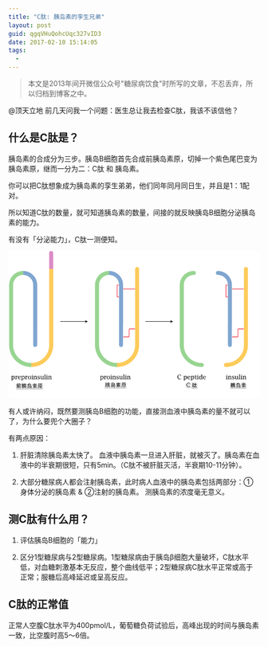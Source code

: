 ```yaml
---
title: "C肽: 胰岛素的孪生兄弟"
layout: post
guid: qgqVHuQohcUqc327vID3
date: 2017-02-10 15:14:05
tags:
  - 
---
```


> 本文是2013年间开微信公众号"糖尿病饮食"时所写的文章，不忍丢弃，所以归档到博客之中。

@顶天立地 前几天问我一个问题：医生总让我去检查C肽，我该不该信他？

## 什么是C肽是？

胰岛素的合成分为三步。胰岛B细胞首先合成前胰岛素原，切掉一个紫色尾巴变为胰岛素原，继而一分为二：C肽 和 胰岛素。

你可以把C肽想象成为胰岛素的孪生弟弟，他们同年同月同日生，并且是1：1配对。

所以知道C肽的数量，就可知道胰岛素的数量，间接的就反映胰岛B细胞分泌胰岛素的能力。

有没有「分泌能力」，C肽一测便知。

![](/media/files/2017-02-10-c-peptide.png)

有人或许纳闷，既然要测胰岛B细胞的功能，直接测血液中胰岛素的量不就可以了，为什么要兜个大圈子？

有两点原因：

1. 肝脏清除胰岛素太快了。
血液中胰岛素一旦进入肝脏，就被灭了。胰岛素在血液中的半衰期很短，只有5min。（C肽不被肝脏灭活，半衰期10-11分钟）。

2. 大部分糖尿病人都会注射胰岛素，此时病人血液中的胰岛素包括两部分：①身体分泌的胰岛素 & ②注射的胰岛素。
测胰岛素的浓度毫无意义。

## 测C肽有什么用？

1. 评估胰岛B细胞的「能力」

2. 区分1型糖尿病与2型糖尿病。1型糖尿病由于胰岛β细胞大量破坏，C肽水平低，对血糖刺激基本无反应，整个曲线低平；2型糖尿病C肽水平正常或高于正常；服糖后高峰延迟或呈高反应。 


## C肽的正常值

正常人空腹C肽水平为400pmol/L，葡萄糖负荷试验后，高峰出现的时间与胰岛素一致，比空腹时高5～6倍。
